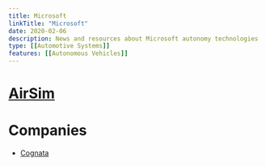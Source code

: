```yaml
---
title: Microsoft
linkTitle: "Microsoft"
date: 2020-02-06
description: News and resources about Microsoft autonomy technologies
type: [[Automotive Systems]]
features: [[Autonomous Vehicles]]
---
```


# [AirSim](https://github.com/microsoft/AirSim)
# Companies

* [Cognata](https://www.cognata.com/)
